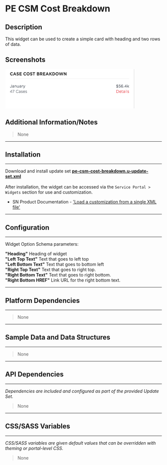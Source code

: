 # PE CSM Cost Breakdown

## Description

This widget can be used to create a simple card with heading and two rows of data.

## Screenshots
![alt text](../images/pe-csm-cost-breakdown.png "Pe csm Cost breakdown")

## Additional Information/Notes
> None
---
## Installation
---
Download and install update set **[pe-csm-cost-breakdown.u-update-set.xml](https://github.com/platform-experience/serviceportal-widget-library/blob/master/pe-csm-cost-breakdown/pe-csm-cost-breakdown.u-update-set.xml)** <br/><br/>
After installation, the widget can be accessed via the `Service Portal > Widgets` section for use and customization.<br/>
* SN Product Documentation - ['Load a customization from a single XML file'](https://docs.servicenow.com/bundle/jakarta-application-development/page/build/system-update-sets/task/t_SaveAnUpdateSetAsAnXMLFile.html)

---
## Configuration
---
Widget Option Schema parameters:

**"Heading"** Heading of widget<br/>
**"Left Top Text"** Text that goes to left top<br/>
**"Left Bottom Text"** Text that goes to bottom left<br/>
**"Right Top Text"** Text that goes to right top.<br/>
**"Right Bottom Text"** Text that goes to right bottom.<br/>
**"Right Bottom HREF"** Link URL for the right bottom text.<br/>

---
## Platform Dependencies
---
> None
---
## Sample Data and Data Structures
---
> None
---
## API Dependencies
---
<i>Dependencies are included and configured as part of the provided Update Set.</i>
> None
---
## CSS/SASS Variables
---
_CSS/SASS variables are given default values that can be overridden with theming or portal-level CSS._
> None